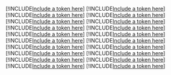 [!INCLUDE[Include a token here](refs1532999159307/r1.md)]
[!INCLUDE[Include a token here](refs1532999159307/r2.md)]
[!INCLUDE[Include a token here](refs1532999159307/r3.md)]
[!INCLUDE[Include a token here](refs1532999159307/r4.md)]
[!INCLUDE[Include a token here](refs1532999159307/r5.md)]
[!INCLUDE[Include a token here](refs1532999159307/r6.md)]
[!INCLUDE[Include a token here](refs1532999159307/r7.md)]
[!INCLUDE[Include a token here](refs1532999159307/r8.md)]
[!INCLUDE[Include a token here](refs1532999159307/r9.md)]
[!INCLUDE[Include a token here](refs1532999159307/r10.md)]
[!INCLUDE[Include a token here](refs1532999159307/r11.md)]
[!INCLUDE[Include a token here](refs1532999159307/r12.md)]
[!INCLUDE[Include a token here](refs1532999159307/r13.md)]
[!INCLUDE[Include a token here](refs1532999159307/r14.md)]
[!INCLUDE[Include a token here](refs1532999159307/r15.md)]
[!INCLUDE[Include a token here](refs1532999159307/r16.md)]
[!INCLUDE[Include a token here](refs1532999159307/r17.md)]
[!INCLUDE[Include a token here](refs1532999159307/r18.md)]
[!INCLUDE[Include a token here](refs1532999159307/r19.md)]
[!INCLUDE[Include a token here](refs1532999159307/r20.md)]